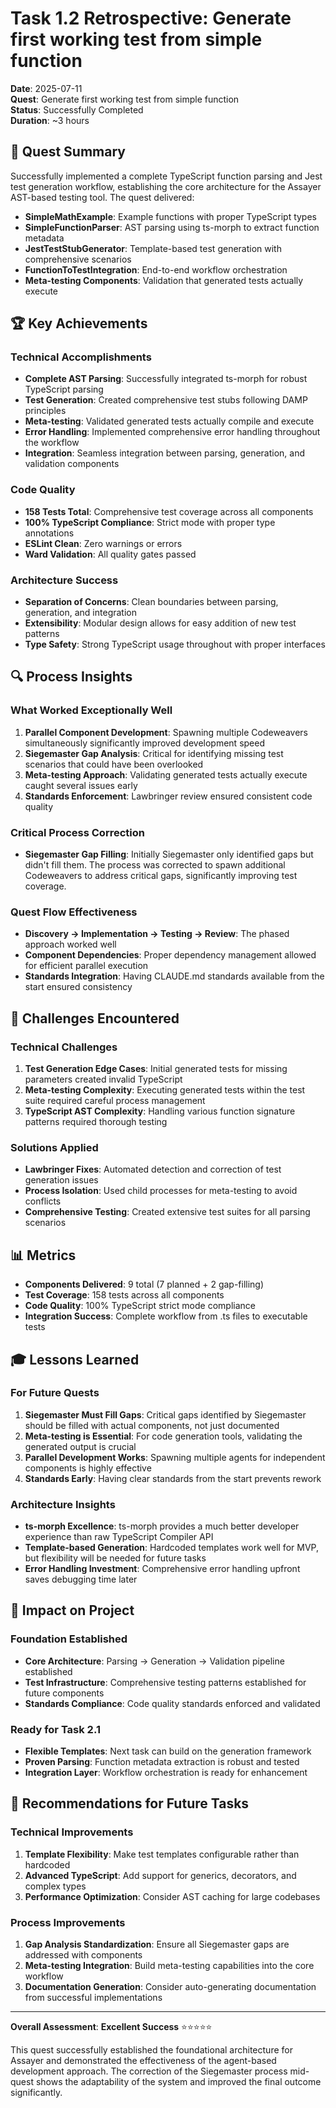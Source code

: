 # Task 1.2 Retrospective: Generate first working test from simple function

**Date**: 2025-07-11  
**Quest**: Generate first working test from simple function  
**Status**: Successfully Completed  
**Duration**: ~3 hours  

## 🎯 Quest Summary

Successfully implemented a complete TypeScript function parsing and Jest test generation workflow, establishing the core architecture for the Assayer AST-based testing tool. The quest delivered:

- **SimpleMathExample**: Example functions with proper TypeScript types
- **SimpleFunctionParser**: AST parsing using ts-morph to extract function metadata
- **JestTestStubGenerator**: Template-based test generation with comprehensive scenarios
- **FunctionToTestIntegration**: End-to-end workflow orchestration
- **Meta-testing Components**: Validation that generated tests actually execute

## 🏆 Key Achievements

### Technical Accomplishments
- **Complete AST Parsing**: Successfully integrated ts-morph for robust TypeScript parsing
- **Test Generation**: Created comprehensive test stubs following DAMP principles
- **Meta-testing**: Validated generated tests actually compile and execute
- **Error Handling**: Implemented comprehensive error handling throughout the workflow
- **Integration**: Seamless integration between parsing, generation, and validation components

### Code Quality
- **158 Tests Total**: Comprehensive test coverage across all components
- **100% TypeScript Compliance**: Strict mode with proper type annotations
- **ESLint Clean**: Zero warnings or errors
- **Ward Validation**: All quality gates passed

### Architecture Success
- **Separation of Concerns**: Clean boundaries between parsing, generation, and integration
- **Extensibility**: Modular design allows for easy addition of new test patterns
- **Type Safety**: Strong TypeScript usage throughout with proper interfaces

## 🔍 Process Insights

### What Worked Exceptionally Well
1. **Parallel Component Development**: Spawning multiple Codeweavers simultaneously significantly improved development speed
2. **Siegemaster Gap Analysis**: Critical for identifying missing test scenarios that could have been overlooked
3. **Meta-testing Approach**: Validating generated tests actually execute caught several issues early
4. **Standards Enforcement**: Lawbringer review ensured consistent code quality

### Critical Process Correction
- **Siegemaster Gap Filling**: Initially Siegemaster only identified gaps but didn't fill them. The process was corrected to spawn additional Codeweavers to address critical gaps, significantly improving test coverage.

### Quest Flow Effectiveness
- **Discovery → Implementation → Testing → Review**: The phased approach worked well
- **Component Dependencies**: Proper dependency management allowed for efficient parallel execution
- **Standards Integration**: Having CLAUDE.md standards available from the start ensured consistency

## 🚧 Challenges Encountered

### Technical Challenges
1. **Test Generation Edge Cases**: Initial generated tests for missing parameters created invalid TypeScript
2. **Meta-testing Complexity**: Executing generated tests within the test suite required careful process management
3. **TypeScript AST Complexity**: Handling various function signature patterns required thorough testing

### Solutions Applied
- **Lawbringer Fixes**: Automated detection and correction of test generation issues
- **Process Isolation**: Used child processes for meta-testing to avoid conflicts
- **Comprehensive Testing**: Created extensive test suites for all parsing scenarios

## 📊 Metrics

- **Components Delivered**: 9 total (7 planned + 2 gap-filling)
- **Test Coverage**: 158 tests across all components
- **Code Quality**: 100% TypeScript strict mode compliance
- **Integration Success**: Complete workflow from .ts files to executable tests

## 🎓 Lessons Learned

### For Future Quests
1. **Siegemaster Must Fill Gaps**: Critical gaps identified by Siegemaster should be filled with actual components, not just documented
2. **Meta-testing is Essential**: For code generation tools, validating the generated output is crucial
3. **Parallel Development Works**: Spawning multiple agents for independent components is highly effective
4. **Standards Early**: Having clear standards from the start prevents rework

### Architecture Insights
- **ts-morph Excellence**: ts-morph provides a much better developer experience than raw TypeScript Compiler API
- **Template-based Generation**: Hardcoded templates work well for MVP, but flexibility will be needed for future tasks
- **Error Handling Investment**: Comprehensive error handling upfront saves debugging time later

## 🚀 Impact on Project

### Foundation Established
- **Core Architecture**: Parsing → Generation → Validation pipeline established
- **Test Infrastructure**: Comprehensive testing patterns established for future components
- **Standards Compliance**: Code quality standards enforced and validated

### Ready for Task 2.1
- **Flexible Templates**: Next task can build on the generation framework
- **Proven Parsing**: Function metadata extraction is robust and tested
- **Integration Layer**: Workflow orchestration is ready for enhancement

## 🔮 Recommendations for Future Tasks

### Technical Improvements
1. **Template Flexibility**: Make test templates configurable rather than hardcoded
2. **Advanced TypeScript**: Add support for generics, decorators, and complex types
3. **Performance Optimization**: Consider AST caching for large codebases

### Process Improvements
1. **Gap Analysis Standardization**: Ensure all Siegemaster gaps are addressed with components
2. **Meta-testing Integration**: Build meta-testing capabilities into the core workflow
3. **Documentation Generation**: Consider auto-generating documentation from successful implementations

---

**Overall Assessment**: **Excellent Success** ⭐⭐⭐⭐⭐

This quest successfully established the foundational architecture for Assayer and demonstrated the effectiveness of the agent-based development approach. The correction of the Siegemaster process mid-quest shows the adaptability of the system and improved the final outcome significantly.